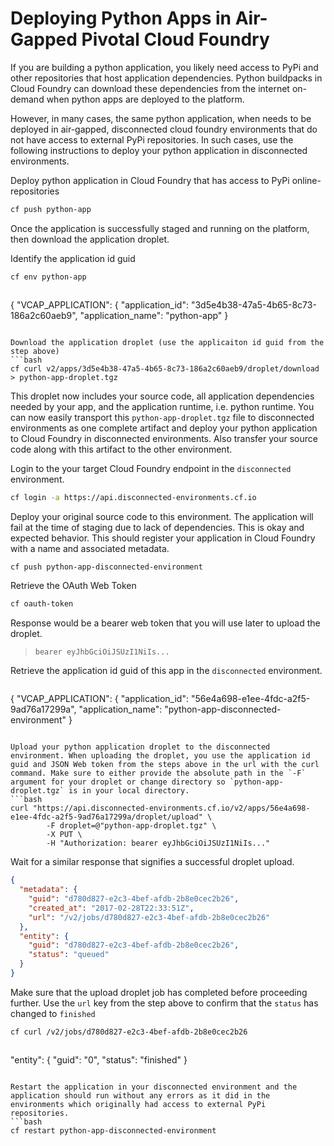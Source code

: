 # Deploying Python Apps in Air-Gapped Pivotal Cloud Foundry

If you are building a python application, you likely need access to PyPi and other repositories that host application dependencies. Python buildpacks in Cloud Foundry can download these dependencies from the internet on-demand when python apps are deployed to the platform.

However, in many cases, the same python application, when needs to be deployed in air-gapped, disconnected cloud foundry environments that do not have access to external PyPi repositories. In such cases, use the following instructions to deploy your python application in disconnected environments.

Deploy python application in Cloud Foundry that has access to PyPi online-repositories

```bash
cf push python-app
```

Once the application is successfully staged and running on the platform, then download the application droplet.

Identify the application id guid
```bash
cf env python-app
```
> ```json
{
 "VCAP_APPLICATION": {
  "application_id": "3d5e4b38-47a5-4b65-8c73-186a2c60aeb9",
  "application_name": "python-app"
}
```

Download the application droplet (use the applicaiton id guid from the step above)
```bash
cf curl v2/apps/3d5e4b38-47a5-4b65-8c73-186a2c60aeb9/droplet/download > python-app-droplet.tgz
```

This droplet now includes your source code, all application dependencies needed by your app, and the application runtime, i.e. python runtime. You can now easily transport this `python-app-droplet.tgz` file to disconnected environments as one complete artifact and deploy your python application to Cloud Foundry in disconnected environments. Also transfer your source code along with this artifact to the other environment.

Login to the your target Cloud Foundry endpoint in the `disconnected` environment.
```bash
cf login -a https://api.disconnected-environments.cf.io
```

Deploy your original source code to this environment. The application will fail at the time of staging due to lack of dependencies. This is okay and expected behavior. This should register your application in Cloud Foundry with a name and associated metadata.
```bash
cf push python-app-disconnected-environment
```

Retrieve the OAuth Web Token
```bash
cf oauth-token
```
Response would be a bearer web token that you will use later to upload the droplet.
> `bearer eyJhbGciOiJSUzI1NiIs...`

Retrieve the application id guid of this app in the `disconnected` environment.
> ```json
{
 "VCAP_APPLICATION": {
  "application_id": "56e4a698-e1ee-4fdc-a2f5-9ad76a17299a",
  "application_name": "python-app-disconnected-environment"
}
```

Upload your python application droplet to the disconnected environment. When uploading the droplet, you use the application id guid and JSON Web token from the steps above in the url with the curl command. Make sure to either provide the absolute path in the `-F` argument for your droplet or change directory so `python-app-droplet.tgz` is in your local directory.
```bash
curl "https://api.disconnected-environments.cf.io/v2/apps/56e4a698-e1ee-4fdc-a2f5-9ad76a17299a/droplet/upload" \
        -F droplet=@"python-app-droplet.tgz" \
        -X PUT \
        -H "Authorization: bearer eyJhbGciOiJSUzI1NiIs..."
```

Wait for a similar response that signifies a successful droplet upload.
```json
{
  "metadata": {
    "guid": "d780d827-e2c3-4bef-afdb-2b8e0cec2b26",
    "created_at": "2017-02-28T22:33:51Z",
    "url": "/v2/jobs/d780d827-e2c3-4bef-afdb-2b8e0cec2b26"
  },
  "entity": {
    "guid": "d780d827-e2c3-4bef-afdb-2b8e0cec2b26",
    "status": "queued"
  }
}
```

Make sure that the upload droplet job has completed before proceeding further. Use the `url` key from the step above to confirm that the `status` has changed to `finished`
```bash
cf curl /v2/jobs/d780d827-e2c3-4bef-afdb-2b8e0cec2b26
```
> ```json
"entity": {
      "guid": "0",
      "status": "finished"
   }
```

Restart the application in your disconnected environment and the application should run without any errors as it did in the environments which originally had access to external PyPi repositories.
```bash
cf restart python-app-disconnected-environment
```
